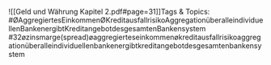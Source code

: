 
![[Geld und Währung Kapitel 2.pdf#page=31]]Tags & Topics:
   #ØAggregiertesEinkommenØKreditausfallrisikoAggregationüberalleindividuellenBankenergibtKreditangebotdesgesamtenBankensystem
   #32øzinsmarge(spread)øaggregierteseinkommenøkreditausfallrisikoaggregationüberalleindividuellenbankenergibtkreditangebotdesgesamtenbankensystem